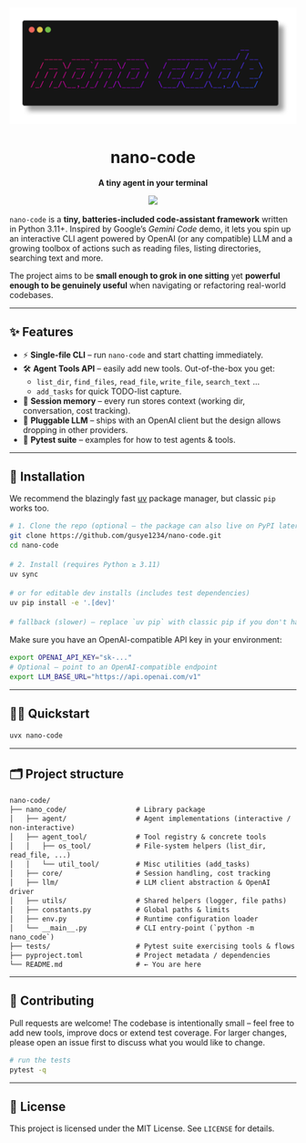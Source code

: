 <div align="center">
  <picture>
    <img alt="Shows the nano-code logo" src="./assets/logo.png">
  </picture>
  <h1>nano-code</h1>
  <strong>
    A tiny agent in your terminal
  </strong>
  <p>
    <a href="https://pypi.org/project/nano-code/">
      <img src="https://img.shields.io/pypi/v/nano-code.svg">
    </a>
  </p>
</div>







`nano-code` is a **tiny, batteries-included code-assistant framework** written in Python 3.11+.  Inspired by Google’s *Gemini Code* demo, it lets you spin up an interactive CLI agent powered by OpenAI (or any compatible) LLM and a growing toolbox of actions such as reading files, listing directories, searching text and more.

The project aims to be **small enough to grok in one sitting** yet **powerful enough to be genuinely useful** when navigating or refactoring real-world codebases.

---

## ✨ Features

* ⚡ **Single-file CLI** – run `nano-code` and start chatting immediately.
* 🛠 **Agent Tools API** – easily add new tools.  Out-of-the-box you get:
  * `list_dir`, `find_files`, `read_file`, `write_file`, `search_text` …
  * `add_tasks` for quick TODO-list capture.
* 🧠 **Session memory** – every run stores context (working dir, conversation, cost tracking).
* 🔌 **Pluggable LLM** – ships with an OpenAI client but the design allows dropping in other providers.
* 🧪 **Pytest suite** – examples for how to test agents & tools.

---

## 🚀 Installation

We recommend the blazingly fast [uv](https://github.com/astral-sh/uv) package manager, but classic `pip` works too.

```bash
# 1. Clone the repo (optional – the package can also live on PyPI later)
git clone https://github.com/gusye1234/nano-code.git
cd nano-code

# 2. Install (requires Python ≥ 3.11)
uv sync

# or for editable dev installs (includes test dependencies)
uv pip install -e '.[dev]'

# fallback (slower) – replace `uv pip` with classic pip if you don't have uv
```

Make sure you have an OpenAI-compatible API key in your environment:

```bash
export OPENAI_API_KEY="sk-..."
# Optional – point to an OpenAI-compatible endpoint
export LLM_BASE_URL="https://api.openai.com/v1"
```

---

## 🏃‍♀️ Quickstart

```bash
uvx nano-code
```
---

## 🗂 Project structure

```
nano-code/
├── nano_code/                 # Library package
│   ├── agent/                 # Agent implementations (interactive / non-interactive)
│   ├── agent_tool/            # Tool registry & concrete tools
│   │   ├── os_tool/           # File-system helpers (list_dir, read_file, ...)
│   │   └── util_tool/         # Misc utilities (add_tasks)
│   ├── core/                  # Session handling, cost tracking
│   ├── llm/                   # LLM client abstraction & OpenAI driver
│   ├── utils/                 # Shared helpers (logger, file paths)
│   ├── constants.py           # Global paths & limits
│   ├── env.py                 # Runtime configuration loader
│   └── __main__.py            # CLI entry-point (`python -m nano_code`)
├── tests/                     # Pytest suite exercising tools & flows
├── pyproject.toml             # Project metadata / dependencies
└── README.md                  # ← You are here
```

---

## 🤝 Contributing

Pull requests are welcome!  The codebase is intentionally small – feel free to add new tools, improve docs or extend test coverage.  For larger changes, please open an issue first to discuss what you would like to change.

```bash
# run the tests
pytest -q
```

---

## 📜 License

This project is licensed under the MIT License.  See `LICENSE` for details.
